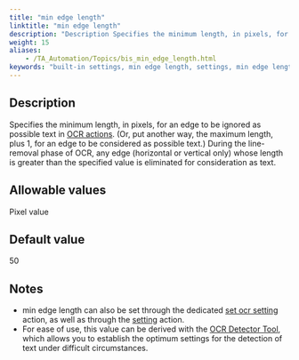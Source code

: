```yaml
--- 
title: "min edge length"
linktitle: "min edge length"
description: "Description Specifies the minimum length, in pixels, for an edge to be ignored as possible text in OCR actions . (Or, put another way, the maximum length, plus 1, for an edge to be considered as ..."
weight: 15
aliases: 
    - /TA_Automation/Topics/bis_min_edge_length.html
keywords: "built-in settings, min edge length, settings, min edge length, min edge length (settings), specify minimum edge length to be ignored as text in OCR, set minimum edge length to be ignored as text in OCR"
---
```


## Description

Specifies the minimum length, in pixels, for an edge to be ignored as possible text in [OCR actions](/automation-guide/action-based-testing-language/built-in-actions/user-interface-actions/optical-character-recognition/). \(Or, put another way, the maximum length, plus 1, for an edge to be considered as possible text.\) During the line-removal phase of OCR, any edge \(horizontal or vertical only\) whose length is greater than the specified value is eliminated for consideration as text.

## Allowable values

Pixel value

## Default value

50

## Notes

-   min edge length can also be set through the dedicated [set ocr setting](/automation-guide/action-based-testing-language/built-in-actions/user-interface-actions/optical-character-recognition/set-ocr-setting) action, as well as through the [setting](/automation-guide/action-based-testing-language/built-in-actions/test-support-actions/value-handling/setting) action.
-   For ease of use, this value can be derived with the [OCR Detector Tool](/user-guide/getting-started/working-with-testarchitect-client/advanced-features-of-testarchitect-client/ocr-detector-tool/ocr-advanced-settings#li_j3q_drl_ms), which allows you to establish the optimum settings for the detection of text under difficult circumstances.




